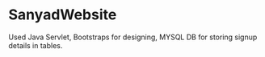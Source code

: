 # SanyadWebsite
Used Java Servlet, Bootstraps for designing, MYSQL DB for storing signup details in tables.
